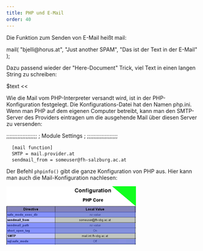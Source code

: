 ```yaml
---
title: PHP und E-Mail
order: 40
---
```

Die Funktion zum Senden von E-Mail heißt mail:

<php>
      mail(  
             "bjelli@horus.at", 
             "Just another SPAM", 
             "Das ist der Text in der E-Mail"
      );
</php>

Dazu passend wieder der "Here-Document" Trick, viel Text in einen langen String zu schreiben:

<php>
      $text <<<Ende
         Lieber Newsletter-Kunde!
         wir freuen uns, dass Sie unseren
         Newsletter zum Thema $thema
         abonniert haben. 
      Ende;
      mail("bjelli@horus.at", "Just another $thema-Newsletter", $text);
</php>

Wie die Mail vom PHP-Interpreter versandt wird, ist in der PHP- Konfiguration festgelegt. Die Konfigurations-Datei hat den Namen php.ini. Wenn man PHP auf dem eigenen Computer betreibt, kann man den SMTP-Server des Providers eintragen um die ausgehende Mail über diesen Server zu versenden:

<php>
      ;;;;;;;;;;;;;;;;;;;
      ; Module Settings ;
      ;;;;;;;;;;;;;;;;;;;

      [mail function]
      SMTP = mail.provider.at
      sendmail_from = someuser@fh-salzburg.ac.at
</php>

Der Befehl `phpinfo()` gibt die ganze Konfiguration von PHP aus. Hier kann man auch die Mail-Konfiguration nachlesen:



![Abbildung 138: Konfiguration von PHP für Mail](/images/php-info.png)


